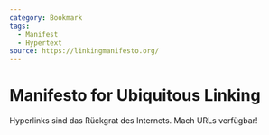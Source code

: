 ```yaml
---
category: Bookmark
tags:
  - Manifest
  - Hypertext
source: https://linkingmanifesto.org/
---
```


# Manifesto for Ubiquitous Linking

Hyperlinks sind das Rückgrat des Internets.
Mach URLs verfügbar!
